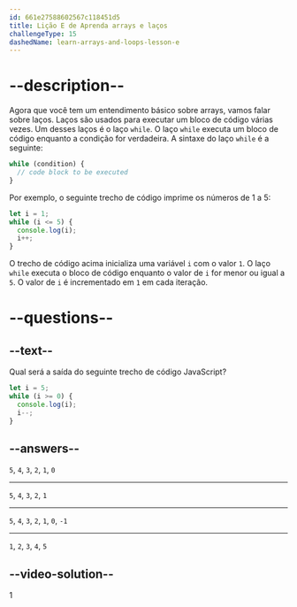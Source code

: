 ```yaml
---
id: 661e27588602567c118451d5
title: Lição E de Aprenda arrays e laços
challengeType: 15
dashedName: learn-arrays-and-loops-lesson-e
---
```


# --description--

Agora que você tem um entendimento básico sobre arrays, vamos falar sobre laços. Laços são usados para executar um bloco de código várias vezes. Um desses laços é o laço `while`. O laço `while` executa um bloco de código enquanto a condição for verdadeira. A sintaxe do laço `while` é a seguinte:

```javascript
while (condition) {
  // code block to be executed
}
```

Por exemplo, o seguinte trecho de código imprime os números de 1 a 5:

```javascript
let i = 1;
while (i <= 5) {
  console.log(i);
  i++;
}
```

O trecho de código acima inicializa uma variável `i` com o valor `1`. O laço `while` executa o bloco de código enquanto o valor de `i` for menor ou igual a `5`. O valor de `i` é incrementado em `1` em cada iteração.

# --questions--

## --text--

Qual será a saída do seguinte trecho de código JavaScript?

```javascript
let i = 5;
while (i >= 0) {
  console.log(i);
  i--;
}
```


## --answers--

`5`, `4`, `3`, `2`, `1`, `0`

---

`5`, `4`, `3`, `2`, `1`

---

`5`, `4`, `3`, `2`, `1`, `0`, `-1`

---

`1`, `2`, `3`, `4`, `5`

## --video-solution--

1
